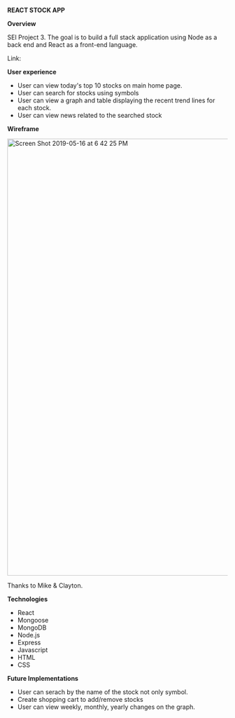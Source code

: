
**REACT STOCK APP**


**Overview**

SEI Project 3. The goal is to build a full stack application using Node as a back end and React as a front-end language.

Link: 

**User experience**

- User can view today's top 10 stocks on main home page.
- User can search for stocks using symbols
- User can view a graph and table displaying the recent trend lines for each stock.
- User can view news related to the searched stock


**Wireframe**

<img width="997" alt="Screen Shot 2019-05-16 at 6 42 25 PM" src="https://user-images.githubusercontent.com/23328507/57897603-776aba00-780a-11e9-8573-511dc103a814.png">




Thanks to Mike & Clayton.


**Technologies**

- React
- Mongoose
- MongoDB
- Node.js
- Express
- Javascript
- HTML
- CSS

**Future Implementations**

- User can serach by the name of the stock not only symbol.
- Create shopping cart to add/remove stocks 
- User can view weekly, monthly, yearly changes on the graph.
